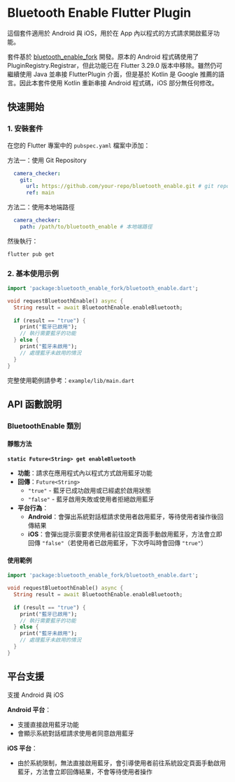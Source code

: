 # Bluetooth Enable Flutter Plugin


這個套件適用於 Android 與 iOS，用於在 App 內以程式的方式請求開啟藍牙功能。

套件基於 [bluetooth_enable_fork](https://github.com/Alystrasz/bluetooth_enable_fork) 開發。原本的 Android 程式碼使用了 PluginRegistry.Registrar，但此功能已在 Flutter 3.29.0 版本中移除。雖然仍可繼續使用 Java 並串接 FlutterPlugin 介面，但是基於 Kotlin 是 Google 推薦的語言。因此本套件使用 Kotlin 重新串接 Android 程式碼，iOS 部分無任何修改。

## 快速開始

### 1. 安裝套件

在您的 Flutter 專案中的 `pubspec.yaml` 檔案中添加：

方法一：使用 Git Repository
```yaml
  camera_checker:
    git:
      url: https://github.com/your-repo/bluetooth_enable.git # git repository 路徑
      ref: main
```

方法二：使用本地端路徑
```yaml
  camera_checker:
    path: /path/to/bluetooth_enable # 本地端路徑
```

然後執行：
```bash
flutter pub get
```

### 2. 基本使用示例

```dart
import 'package:bluetooth_enable_fork/bluetooth_enable.dart';

void requestBluetoothEnable() async {
  String result = await BluetoothEnable.enableBluetooth;
  
  if (result == "true") {
    print("藍牙已啟用");
    // 執行需要藍牙的功能
  } else {
    print("藍牙未啟用");
    // 處理藍牙未啟用的情況
  }
}
```

完整使用範例請參考：`example/lib/main.dart`

## API 函數說明

### BluetoothEnable 類別

#### 靜態方法

**`static Future<String> get enableBluetooth`**
- **功能**：請求在應用程式內以程式方式啟用藍牙功能
- **回傳**：`Future<String>`
  - `"true"` - 藍牙已成功啟用或已經處於啟用狀態
  - `"false"` - 藍牙啟用失敗或使用者拒絕啟用藍牙
- **平台行為**：
  - **Android**：會彈出系統對話框請求使用者啟用藍牙，等待使用者操作後回傳結果
  - **iOS**：會彈出提示窗要求使用者前往設定頁面手動啟用藍牙，方法會立即回傳 `"false"`（若使用者已啟用藍牙，下次呼叫時會回傳 `"true"`）

#### 使用範例
```dart
import 'package:bluetooth_enable_fork/bluetooth_enable.dart';

void requestBluetoothEnable() async {
  String result = await BluetoothEnable.enableBluetooth;
  
  if (result == "true") {
    print("藍牙已啟用");
    // 執行需要藍牙的功能
  } else {
    print("藍牙未啟用");
    // 處理藍牙未啟用的情況
  }
}
```

## 平台支援
支援 Android 與 iOS

**Android 平台**：
- 支援直接啟用藍牙功能
- 會顯示系統對話框請求使用者同意啟用藍牙

**iOS 平台**：
- 由於系統限制，無法直接啟用藍牙，會引導使用者前往系統設定頁面手動啟用藍牙，方法會立即回傳結果，不會等待使用者操作